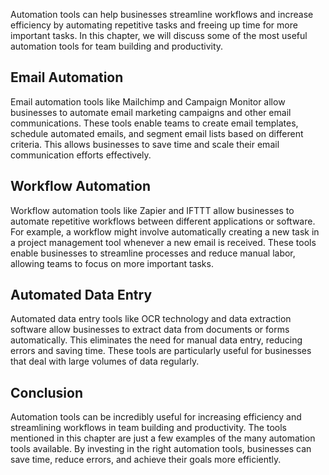 
Automation tools can help businesses streamline workflows and increase efficiency by automating repetitive tasks and freeing up time for more important tasks. In this chapter, we will discuss some of the most useful automation tools for team building and productivity.

Email Automation
----------------

Email automation tools like Mailchimp and Campaign Monitor allow businesses to automate email marketing campaigns and other email communications. These tools enable teams to create email templates, schedule automated emails, and segment email lists based on different criteria. This allows businesses to save time and scale their email communication efforts effectively.

Workflow Automation
-------------------

Workflow automation tools like Zapier and IFTTT allow businesses to automate repetitive workflows between different applications or software. For example, a workflow might involve automatically creating a new task in a project management tool whenever a new email is received. These tools enable businesses to streamline processes and reduce manual labor, allowing teams to focus on more important tasks.

Automated Data Entry
--------------------

Automated data entry tools like OCR technology and data extraction software allow businesses to extract data from documents or forms automatically. This eliminates the need for manual data entry, reducing errors and saving time. These tools are particularly useful for businesses that deal with large volumes of data regularly.

Conclusion
----------

Automation tools can be incredibly useful for increasing efficiency and streamlining workflows in team building and productivity. The tools mentioned in this chapter are just a few examples of the many automation tools available. By investing in the right automation tools, businesses can save time, reduce errors, and achieve their goals more efficiently.
